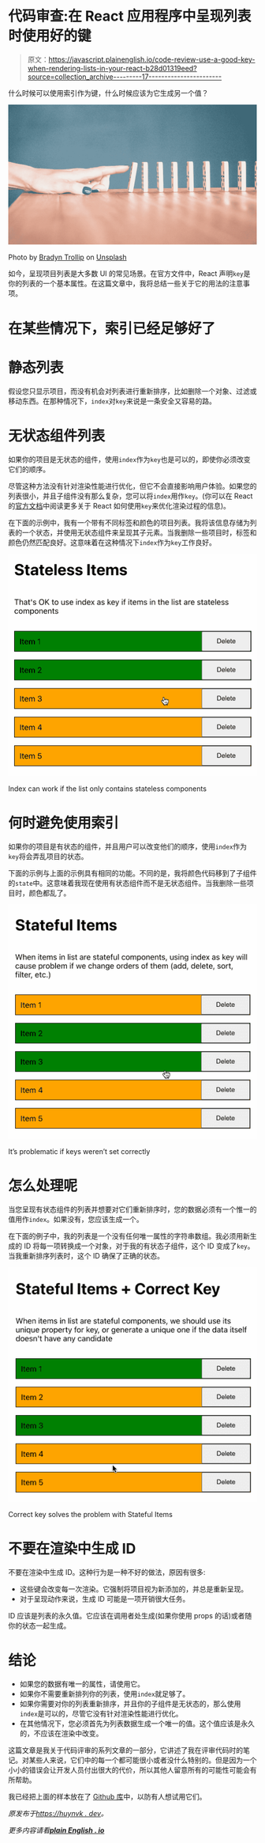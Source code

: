 # 代码审查:在 React 应用程序中呈现列表时使用好的键

> 原文：<https://javascript.plainenglish.io/code-review-use-a-good-key-when-rendering-lists-in-your-react-b28d01319eed?source=collection_archive---------17----------------------->

什么时候可以使用索引作为键，什么时候应该为它生成另一个值？

![](img/24c9c7b2c9ac22176dbba9e8f50dcfa7.png)

Photo by [Bradyn Trollip](https://unsplash.com/@bradyn) on [Unsplash](https://unsplash.com/s/photos/sequence)

如今，呈现项目列表是大多数 UI 的常见场景。在官方文件中，React 声明`key`是你的列表的一个基本属性。在这篇文章中，我将总结一些关于它的用法的注意事项。

# 在某些情况下，索引已经足够好了

# 静态列表

假设您只显示项目，而没有机会对列表进行重新排序，比如删除一个对象、过滤或移动东西。在那种情况下，`index`对`key`来说是一条安全又容易的路。

# 无状态组件列表

如果你的项目是无状态的组件，使用`index`作为`key`也是可以的，即使你必须改变它们的顺序。

尽管这种方法没有针对渲染性能进行优化，但它不会直接影响用户体验。如果您的列表很小，并且子组件没有那么复杂，您可以将`index`用作`key`。(你可以在 React 的[官方文档](https://reactjs.org/docs/reconciliation.html#recursing-on-children)中阅读更多关于 React 如何使用`key`来优化渲染过程的信息)。

在下面的示例中，我有一个带有不同标签和颜色的项目列表。我将该信息存储为列表的一个状态，并使用无状态组件来呈现其子元素。当我删除一些项目时，标签和颜色仍然匹配良好。这意味着在这种情况下`index`作为`key`工作良好。

![](img/8420f1676d7580596e0bea540353c2cc.png)

Index can work if the list only contains stateless components

# 何时避免使用索引

如果你的项目是有状态的组件，并且用户可以改变他们的顺序，使用`index`作为`key`将会弄乱项目的状态。

下面的示例与上面的示例具有相同的功能。不同的是，我将颜色代码移到了子组件的`state`中。这意味着我现在使用有状态组件而不是无状态组件。当我删除一些项目时，颜色都乱了。

![](img/bae5b7af856e2cc7720b2408c5ddbde6.png)

It’s problematic if keys weren’t set correctly

# 怎么处理呢

当您呈现有状态组件的列表并想要对它们重新排序时，您的数据必须有一个惟一的值用作`index`。如果没有，您应该生成一个。

在下面的例子中，我的列表是一个没有任何唯一属性的字符串数组。我必须用新生成的 ID 将每一项转换成一个对象，对于我的有状态子组件，这个 ID 变成了`key`。当我重新排序列表时，这个 ID 确保了正确的状态。

![](img/24624b1dd18423bce4f1746725211b56.png)

Correct key solves the problem with Stateful Items

# 不要在渲染中生成 ID

不要在渲染中生成 ID。这种行为是一种不好的做法，原因有很多:

*   这些键会改变每一次渲染。它强制将项目视为新添加的，并总是重新呈现。
*   对于呈现动作来说，生成 ID 可能是一项开销很大任务。

ID 应该是列表的永久值。它应该在调用者处生成(如果你使用 props 的话)或者随你的状态一起生成。

# 结论

*   如果您的数据有唯一的属性，请使用它。
*   如果你不需要重新排列你的列表，使用`index`就足够了。
*   如果你需要对你的列表重新排序，并且你的子组件是无状态的，那么使用`index`是可以的，尽管它没有针对渲染性能进行优化。
*   在其他情况下，您必须首先为列表数据生成一个唯一的值。这个值应该是永久的，不应该在渲染中改变。

这篇文章是我关于代码评审的系列文章的一部分，它讲述了我在评审代码时的笔记。对某些人来说，它们中的每一个都可能很小或者没什么特别的。但是因为一个小小的错误会让开发人员付出很大的代价，所以其他人留意所有的可能性可能会有所帮助。

我已经把上面的样本放在了 [Github 库](https://github.com/huynvk/react-small-demos/tree/main/react-key)中，以防有人想试用它们。

*原发布于*[*https://huynvk . dev*](https://huynvk.dev/blog/code-review-use-a-good-key-when-rendering-lists-in-your-react)*。*

*更多内容请看*[***plain English . io***](http://plainenglish.io/)